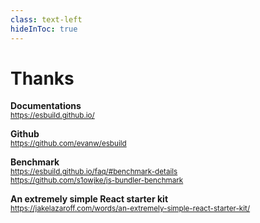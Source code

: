 ```yaml
---
class: text-left
hideInToc: true
---
```


<div grid="~ cols-2 gap-4">

<div class="text-left">

# Thanks

</div>

<div>
<strong>Documentations</strong><br/>
<small>
<a href="https://esbuild.github.io/">https://esbuild.github.io/</a>
</small>


<strong>Github</strong><br/>
<small>
<a href="https://github.com/evanw/esbuild">https://github.com/evanw/esbuild</a>
</small>

<strong>Benchmark</strong><br/>
<small>
<a href="https://esbuild.github.io/">https://esbuild.github.io/faq/#benchmark-details</a>
</small><br/>
<small>
<a href="https://github.com/s1owjke/js-bundler-benchmark">https://github.com/s1owjke/js-bundler-benchmark</a>
</small>

<strong>An extremely simple React starter kit</strong><br/>
<small>
<a href="https://jakelazaroff.com/words/an-extremely-simple-react-starter-kit/">https://jakelazaroff.com/words/an-extremely-simple-react-starter-kit/</a>
</small>

</div>

</div>

